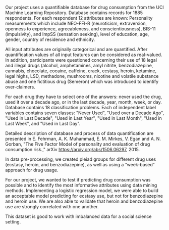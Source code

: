 Our project uses a quantifiable database for drug consumption from the UCI Machine Learning Repository. Database contains records for 1885 respondents. For each respondent 12 attributes are known: Personality measurements which include NEO-FFI-R (neuroticism, extraversion, openness to experience, agreeableness, and conscientiousness), BIS-11 (impulsivity), and ImpSS (sensation seeking), level of education, age, gender, country of residence and ethnicity. 

All input attributes are originally categorical and are quantified. After quantification values of all input features can be considered as real-valued. In addition, participants were questioned concerning their use of 18 legal and illegal drugs (alcohol, amphetamines, amyl nitrite, benzodiazepine, cannabis, chocolate, cocaine, caffeine, crack, ecstasy, heroin, ketamine, legal highs, LSD, methadone, mushrooms, nicotine and volatile substance abuse and one fictitious drug (Semeron) which was introduced to identify over-claimers. 

For each drug they have to select one of the answers: never used the drug, used it over a decade ago, or in the last decade, year, month, week, or day. Database contains 18 classification problems. Each of independent label variables contains seven classes: "Never Used", "Used over a Decade Ago", "Used in Last Decade", "Used in Last Year", "Used in Last Month", "Used in Last Week", and "Used in Last Day".

Detailed description of database and process of data quantification are presented in E. Fehrman, A. K. Muhammad, E. M. Mirkes, V. Egan and A. N. Gorban, "The Five Factor Model of personality and evaluation of drug consumption risk.," arXiv https://arxiv.org/abs/1506.06297, 2015.

In data pre-processing, we created pleiad groups for different drug uses (ecstasy, heroin, and benzodiazepine), as well as using a “week-based” approach for drug usage. 

For our project, we wanted to test if predicting drug consumption was possible and to identify the most informative attributes using data mining methods. Implementing a logistic regression model, we were able to build an acceptable model predicting for ecstasy use, but not for benzodiazepine and heroin use. We are also able to validate that heroin and benzodiazepine use are strongly correlated with one another.

This dataset is good to work with imbalanced data for a social science setting.
